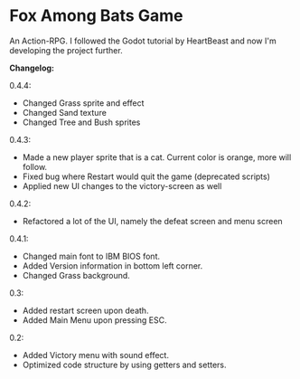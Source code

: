 # Fox Among Bats Game
An Action-RPG.
I followed the Godot tutorial by HeartBeast and now I'm developing the project further.

**Changelog:**

0.4.4:
- Changed Grass sprite and effect
- Changed Sand texture
- Changed Tree and Bush sprites

0.4.3:
- Made a new player sprite that is a cat. Current color is orange, more will follow.
- Fixed bug where Restart would quit the game (deprecated scripts)
- Applied new UI changes to the victory-screen as well

0.4.2:
- Refactored a lot of the UI, namely the defeat screen and menu screen

0.4.1:
- Changed main font to IBM BIOS font.
- Added Version information in bottom left corner.
- Changed Grass background.

0.3:
- Added restart screen upon death.
- Added Main Menu upon pressing ESC.

0.2:
- Added Victory menu with sound effect.
- Optimized code structure by using getters and setters.
